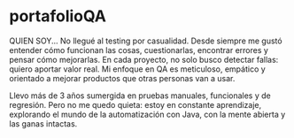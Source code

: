 # portafolioQA
QUIEN SOY...
No llegué al testing por casualidad. Desde siempre me gustó entender cómo funcionan las cosas, cuestionarlas, encontrar errores y pensar cómo mejorarlas. En cada proyecto, no solo busco detectar fallas: quiero aportar valor real. Mi enfoque en QA es meticuloso, empático y orientado a mejorar productos que otras personas van a usar.

Llevo más de 3 años sumergida en pruebas manuales, funcionales y de regresión. Pero no me quedo quieta: estoy en constante aprendizaje, explorando el mundo de la automatización con Java, con la mente abierta y las ganas intactas.
